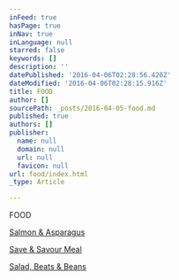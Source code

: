 ```yaml
---
inFeed: true
hasPage: true
inNav: true
inLanguage: null
starred: false
keywords: []
description: ''
datePublished: '2016-04-06T02:28:56.420Z'
dateModified: '2016-04-06T02:28:15.916Z'
title: FOOD
author: []
sourcePath: _posts/2016-04-05-food.md
published: true
authors: []
publisher:
  name: null
  domain: null
  url: null
  favicon: null
url: food/index.html
_type: Article

---
```

FOOD

[Salmon & Asparagus][0]

[Save & Savour Meal][1]

[Salad, Beats & Beans][2]

[0]: https://thegrid.ai/melissafitness/716c7cdc-6093-4420-8aef-58846b8ec5ba/
[1]: https://thegrid.ai/melissafitness/ba097db0-5c56-43a7-aa48-5de8798ca5e3/
[2]: https://thegrid.ai/melissafitness/salad-time/